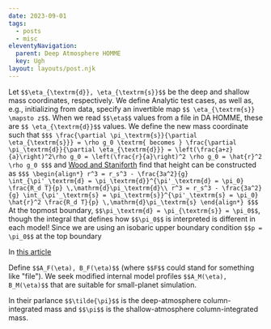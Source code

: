 ```yaml
---
date: 2023-09-01
tags:
  - posts
  - misc
eleventyNavigation:
  parent: Deep Atmosphere HOMME
  key: Ugh
layout: layouts/post.njk
---
```


Let `$$\eta_{\textrm{d}}, \eta_{\textrm{s}}$$` be the deep and shallow mass coordinates,
respectively. We define Analytic test cases, as well as, e.g., initializing from data,
specify an invertible map `$$ \eta_{\textrm{s}} \mapsto z$$`. 
When we read `$$\eta$$` values from a file in DA HOMME, these are `$$ \eta_{\textrm{d}}$$` values.
We define the new mass coordinate such that
`$$$
\frac{\partial \pi_\textrm{s}}{\partial \eta_{\textrm{s}}} = \rho g_0 \textrm{ becomes } \frac{\partial \pi_\textrm{d}}{\partial \eta_{\textrm{d}}} = \left(\frac{a+z}{a}\right)^2\rho g_0 = \left(\frac{r}{a}\right)^2 \rho g_0 = \hat{r}^2 \rho g_0
$$$`
and [Wood and Staniforth](https://rmets.onlinelibrary.wiley.com/doi/abs/10.1256/qj.02.153) find that height can be constructed as
`$$$
\begin{align*}
 r^3 = r_s^3 - \frac{3a^2}{g} \int_{\pi'_\textrm{d} = \pi_\textrm{d}}^{\pi'_\textrm{d} = \pi_0} \frac{R_d T}{p} \,\mathrm{d}\pi_\textrm{d}\\
 r^3 = r_s^3 - \frac{3a^2}{g} \int_{\pi'_\textrm{s} = \pi_\textrm{s}}^{\pi'_\textrm{s} = \pi_0} \hat{r}^2 \frac{R_d T}{p} \,\mathrm{d}\pi_\textrm{s}
\end{align*}
$$$`
At the topmost boundary, `$$\pi_\textrm{d} = \pi_{\textrm{s}} = \pi_0$$`, though the integral that
defines how `$$\pi_0$$` is interpreted is different in each model! Since we are using
an isobaric upper boundary condition `$$p = \pi_0$$` at the top boundary 




In [this article](https://www.ecmwf.int/sites/default/files/elibrary/2011/13179-hydrostatic-and-non-hydrostatic-global-model-ifsarpege-deep-layer-model-formulation-and.pdf)

Define `$$A_F(\eta), B_F(\eta)$$` (where `$$F$$` could stand for something like "file").
We seek modified internal model profiles `$$A_M(\eta), B_M(\eta)$$` that are suitable for small-planet
simulation.

In their parlance `$$\tilde{\pi}$$` is the deep-atmosphere column-integrated mass
and `$$\pi$$` is the shallow-atmosphere column-integrated mass. 



